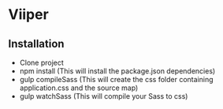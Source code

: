 # Viiper

## Installation
- Clone project
- npm install (This will install the package.json dependencies)
- gulp compileSass (This will create the css folder containing application.css and the source map)
- gulp watchSass (This will compile your Sass to css)


